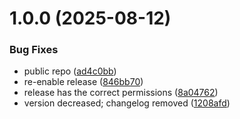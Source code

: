 # 1.0.0 (2025-08-12)


### Bug Fixes

* public repo ([ad4c0bb](https://github.com/jeeyoungk/doctor/commit/ad4c0bb6baec03f5f6a5f87e899996b157327156))
* re-enable release ([846bb70](https://github.com/jeeyoungk/doctor/commit/846bb7088be94695111f682859298cbeac7b946f))
* release has the correct permissions ([8a04762](https://github.com/jeeyoungk/doctor/commit/8a0476299fdea417d8a0f705f26122d6c624d332))
* version decreased; changelog removed ([1208afd](https://github.com/jeeyoungk/doctor/commit/1208afd0a29bb4ea3b1a9eb7839eac32dd69fd6c))
